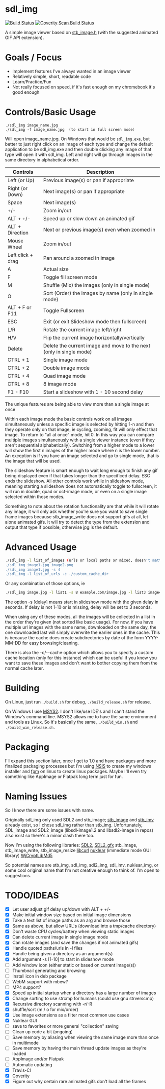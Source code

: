 sdl_img
=======

[![Build Status](https://travis-ci.org/rswinkle/sdl_img.svg?branch=master)](https://travis-ci.org/rswinkle/sdl_img)
[![Coverity Scan Build Status](https://scan.coverity.com/projects/15740/badge.svg)](https://scan.coverity.com/projects/rswinkle-sdl_img)

A simple image viewer based on [stb_image.h](https://github.com/nothings/stb/blob/master/stb_image.h) (with the suggested animated GIF API extension).

Goals / Focus
=============
* Implement features I've always wanted in an image viewer
* Relatively simple, short, readable code
* Learn/Practice/Fun
* Not really focused on speed, if it's fast enough on my chromebook it's good enough

Controls/Basic Usage
====================
    ./sdl_img image_name.jpg
    ./sdl_img -f image_name.jpg  (to start in full screen mode)

Will open image_name.jpg.  On Windows that would be `sdl_img.exe`, but better
to just right click on an image of each type and change the default application
to be sdl_img.exe and then double clicking any image of that type will open it
with sdl_img.  Left and right will go through images in the same directory in
alphabetical order.


| Controls          | Description |
| ------------------|-------------|
| Left (or Up)      | Previous image(s) or pan if appropriate |
| Right (or Down)   | Next image(s) or pan if appropriate |
| Space             | Next image(s) |
| +/-               | Zoom in/out |
| ALT + +/-         | Speed up or slow down an animated gif |
| ALT + Direction   | Next or previous image(s) even when zoomed in |
| Mouse Wheel       | Zoom in/out |
| Left click + drag | Pan around a zoomed in image |
| A                 | Actual size |
| F                 | Toggle fill screen mode |
| M                 | Shuffle (Mix) the images (only in single mode) |
| O                 | Sort (Order) the images by name (only in single mode) |
| ALT + F or F11    | Toggle Fullscreen |
| ESC               | Exit (or exit Slideshow mode then fullscreen) |
| L/R               | Rotate the current image left/right |
| H/V               | Flip the current image horizontally/vertically |
| Delete            | Delete the current image and move to the next (only in single mode) |
| CTRL + 1          | Single image mode |
| CTRL + 2          | Double image mode |
| CTRL + 4          | Quad image mode   |
| CTRL + 8          | 8 image mode      |
| F1 - F10          | Start a slideshow with 1 - 10 second delay |

The unique features are being able to view more than a single image at once

Within each image mode the basic controls work on all images simultaneously
unless a specific image is selected by hitting 1-n and then they operate only
on that image, ie cycling, zooming, fit will only effect that image.
To return to "all at once" mode, hit 0.  In this way you can compare multiple
images simultaneously with a single viewer instance (even if they aren't sequential
alphabetically).  Switching from a higher mode to a lower will show the first n images
of the higher mode where n is the lower number.  An exception is if you have an
image selected and go to single mode, that is the image that will be used.

The slideshow feature is smart enough to wait long enough to finish any gif being
displayed even if that takes longer than the specificed delay.  ESC ends the slideshow.
All other controls work while in slideshow mode, meaning starting a slideshow does not
automatically toggle to fullscreen, it will run in double, quad or oct-image mode, or
even on a single image selected within those modes.

Something to note about the rotation functionality are that while it will rotate any
image, it will only ask whether you're sure you want to save single frame images because
stb_image_write does not support gifs at all, let alone animated gifs.  It will try to
detect the type from the extension and output that type if possible, otherwise jpg is
the default.

Advanced Usage
==============
```bash
./sdl_img -l list_of_images (urls or local paths or mixed, doesn't matter)
./sdl_img image1.jpg image2.png
./sdl_img image1.jpg -s 4
./sdl_img -l list_of_urls -c ./custom_cache_dir
```

Or any combination of those options, ie
```bash
./sdl_img image.jpg -l list1 -s 8 example.com/image.jpg -l list3 image4.gif -f
```
The option -s [delay] means start in slideshow mode with the given delay in seconds.
If delay is not 1-10 or is missing, delay will be set to 3 seconds.

When using any of these modes, all the images will be collected in a list in the
order they're given (not sorted like basic usage).  For now, if you have multiple
url images with the same name, downloaded on the same day, the one downloaded last
will simply overwrite the earlier ones in the cache.  This is because the cache does
create subdirectories by date of the form YYYY-MM-DD for easy browsing/cleaning.

There is also the -c/--cache option which allows you to specify a custom cache
location (only for this instance) which can be useful if you know you want to
save these images and don't want to bother copying them from the normal cache later.

Building
========
On Linux, just run `./build.sh` for debug, `./build_release.sh` for release.

On Windows I use [MSYS2](https://github.com/msys2/msys2/wiki/MSYS2-installation).  I don't
like/use IDE's and I can't stand the Window's command line.  MSYS2 allows me to have the
same environment and tools as Linux.  So it's basically the same, `./build_win.sh` and
`./build_win_release.sh`.


Packaging
=========
I'll expand this section later, once I get to 1.0 and have packages and
more finalized packaging processes but I'm using
[NSIS](http://nsis.sourceforge.net/Main_Page) to create my windows installer and
[fpm](https://github.com/jordansissel/fpm) on linux to create linux packages.  Maybe
I'll even try something like AppImage or Flatpak long term just for fun.

Naming Issues
=============
So I know there are some issues with name.

Originally sdl_img only used SDL2 and stb_image; [stb_image](https://github.com/nothings/stb)
and [stb_imv](https://github.com/nothings/stb-imv) already exist,
so I chose sdl_img rather than stb_img.  Unfortunately, SDL_image and SDL2_image
(libsdl-image1.2 and libsdl2-image in repos) also exist so there's a minor clash there too.

Now I'm using the following libraries:
[SDL2](https://www.libsdl.org), [SDL2_gfx](http://www.ferzkopp.net/wordpress/2016/01/02/sdl_gfx-sdl2_gfx/)
stb_image, stb_image_write, stb_image_resize
[libcurl](https://curl.haxx.se/libcurl/)
[nuklear](https://github.com/vurtun/nuklear) (immediate mode GUI library)
[WjCryptLibMd5](https://github.com/WaterJuice/WjCryptLib)

So potential names are stb_img, sdl_img, sdl2_img, sdl_imv, nuklear_img, or
some cool original name that I'm not creative enough to think of.  I'm open to
suggestions.


TODO/IDEAS
==========
- [x] Let user adjust gif delay up/down with ALT + +/-
- [x] Make initial window size based on initial image dimensions
- [x] Take a text list of image paths as an arg and browse those
- [x] Same as above, but allow URL's (download into a tmp/cache directory)
- [x] Don't waste CPU cycles/battery when viewing static images
- [x] Can delete current image in single image mode
- [x] Can rotate images (and save the changes if not animated gifs)
- [x] Handle quoted paths/urls in -l files
- [x] Handle being given a directory as an argument(s)
- [x] Add argument -s [1-10] to start in slideshow mode
- [ ] Add window icon (either static or based on current image(s))
- [ ] Thumbnail generating and browsing
- [ ] Install icon in deb package
- [ ] WebM support with mbew?
- [ ] MP4 support?
- [x] Speed up initial startup when a directory has a large number of images
- [x] Change sorting to use strcmp for humans (could use gnu strverscmp)
- [x] Recursive directory scanning with -r/-R
- [x] shuffle/sort (m / o for mix/order)
- [x] Use image extensions as a filter most common use cases
- [x] Nuklear GUI
- [ ] save to favorites or more general "collection" saving
- [ ] Clean up code a bit (ongoing)
- [ ] Save memory by aliasing when viewing the same image more than once in multimode
- [ ] Save memory by having the main thread update images as they're loaded
- [ ] AppImage and/or Flatpak
- [ ] Automatic updating
- [x] Travis-CI
- [x] Coverity
- [x] Figure out why certain rare animated gifs don't load all the frames

